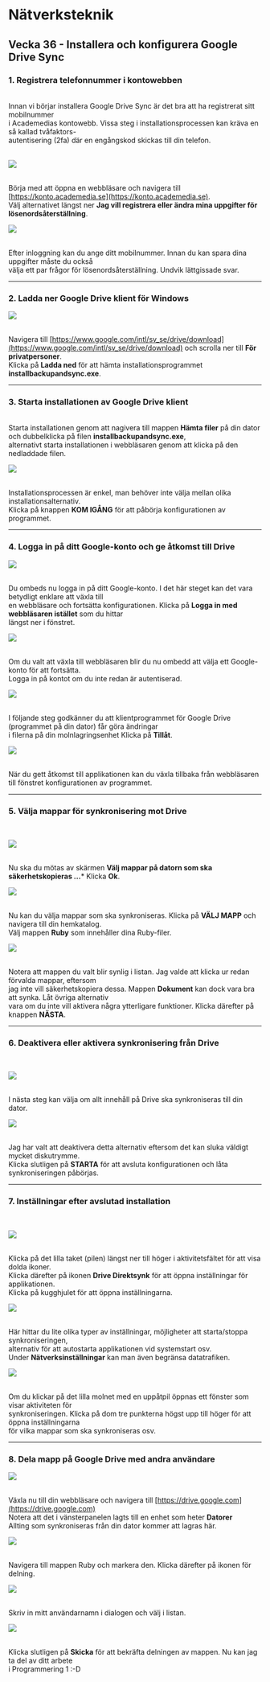# Nätverksteknik


## Vecka 36 - Installera och konfigurera Google Drive Sync


### 1. Registrera telefonnummer i kontowebben

&nbsp;  
Innan vi börjar installera Google Drive Sync är det bra att ha registrerat sitt mobilnummer  
i Academedias kontowebb. Vissa steg i installationsprocessen kan kräva en så kallad tvåfaktors-  
autentisering (2fa) där en engångskod skickas till din telefon.  
&nbsp;  
  
  ![](media/kontowebben_00_settings.png)

&nbsp;  
Börja med att öppna en webbläsare och navigera till [https://konto.academedia.se](https://konto.academedia.se).  
Välj alternativet längst ner **Jag vill registrera eller ändra mina uppgifter för lösenordsåterställning**.
&nbsp;  
  
  ![](media/kontowebben_01_register.png)
  
&nbsp;    
Efter inloggning kan du ange ditt mobilnummer. Innan du kan spara dina uppgifter måste du också  
välja ett par frågor för lösenordsåterställning. Undvik lättgissade svar.
&nbsp;  

---

### 2. Ladda ner Google Drive klient för Windows

![](media/download_00.png)

&nbsp;  
Navigera till [https://www.google.com/intl/sv_se/drive/download](https://www.google.com/intl/sv_se/drive/download) och scrolla ner till
**För privatpersoner**.  
Klicka på **Ladda ned** för att hämta installationsprogrammet **installbackupandsync.exe**.
&nbsp;  

---

### 3. Starta installationen av Google Drive klient

&nbsp;  
Starta installationen genom att nagivera till mappen **Hämta filer** på din dator och dubbelklicka på filen **installbackupandsync.exe**,  
alternativt starta installationen i webbläsaren genom att klicka på den nedladdade filen.
&nbsp;  

![](media/gupdate_03_splash.png)

&nbsp;  
Installationsprocessen är enkel, man behöver inte välja mellan olika installationsalternativ.  
Klicka på knappen **KOM IGÅNG** för att påbörja konfigurationen av programmet.
&nbsp;  

---

### 4. Logga in på ditt Google-konto och ge åtkomst till Drive

![](media/gupdate_04_signon.png)

&nbsp;  
Du ombeds nu logga in på ditt Google-konto. I det här steget kan det vara betydligt enklare att växla till  
en webbläsare och fortsätta konfigurationen. Klicka på **Logga in med webbläsaren istället** som du hittar  
längst ner i fönstret.
&nbsp;  

![](media/gaccount_00_choose_account.png)

&nbsp;  
Om du valt att växla till webbläsaren blir du nu ombedd att välja ett Google-konto för att fortsätta.  
Logga in på kontot om du inte redan är autentiserad.
&nbsp;  

![](media/gaccount_01_grant_access.png)

&nbsp;  
I följande steg godkänner du att klientprogrammet för Google Drive (programmet på din dator) får göra ändringar  
i filerna på din molnlagringsenhet Klicka på **Tillåt**.
&nbsp;  

![](media/gaccount_02_success.png)

&nbsp;  
När du gett åtkomst till applikationen kan du växla tillbaka från webbläsaren till fönstret konfigurationen av programmet.
&nbsp;  

---

### 5. Välja mappar för synkronisering mot Drive

&nbsp;  

![](media/gupdate_05_choose_folder_start.png)

&nbsp;  
Nu ska du mötas av skärmen **Välj mappar på datorn som ska säkerhetskopieras ...*** Klicka **Ok**.
&nbsp;  

![](media/gupdate_06_select_folder.png)

&nbsp;  
Nu kan du välja mappar som ska synkroniseras. Klicka på **VÄLJ MAPP** och navigera till din hemkatalog.  
Välj mappen **Ruby** som innehåller dina Ruby-filer.
&nbsp;  

![](media/gupdate_07_added_folder.png)

&nbsp;  
Notera att mappen du valt blir synlig i listan. Jag valde att klicka ur redan förvalda mappar, eftersom  
jag inte vill säkerhetskopiera dessa. Mappen **Dokument** kan dock vara bra att synka. Låt övriga alternativ  
vara om du inte vill aktivera några ytterligare funktioner. Klicka därefter på knappen **NÄSTA**.
&nbsp;  

----

### 6. Deaktivera eller aktivera synkronisering från Drive

&nbsp;  

![](media/gupdate_08_drivesync_splash.png)

&nbsp;  
I nästa steg kan välja om allt innehåll på Drive ska synkroniseras till din dator.
&nbsp;  

![](media/gupdate_09_drive_sync_disable.png)

&nbsp;  
Jag har valt att deaktivera detta alternativ eftersom det kan sluka väldigt mycket diskutrymme.  
Klicka slutligen på **STARTA** för att avsluta konfigurationen och låta synkroniseringen påbörjas.
&nbsp;  

---

### 7. Inställningar efter avslutad installation

&nbsp;  

![](media/gupdate_10_tray.png)

&nbsp;  
Klicka på det lilla taket (pilen) längst ner till höger i aktivitetsfältet för att visa dolda ikoner.  
Klicka därefter på ikonen **Drive Direktsynk** för att öppna inställningar för applikationen.  
Klicka på kugghjulet för att öppna inställningarna.
&nbsp;  

![](media/gupdate_11_settings.png)

&nbsp;  
Här hittar du lite olika typer av inställningar, möjligheter att starta/stoppa synkroniseringen,  
alternativ för att autostarta applikationen vid systemstart osv.  
Under **Nätverksinställningar** kan man även begränsa datatrafiken.
&nbsp;  

![](media/gupdate_12_sync_activity.png)

&nbsp;  
Om du klickar på det lilla molnet med en uppåtpil öppnas ett fönster som visar aktiviteten för  
synkroniseringen. Klicka på dom tre punkterna högst upp till höger för att öppna inställningarna  
för vilka mappar som ska synkroniseras osv.
&nbsp;  

---

### 8. Dela mapp på Google Drive med andra användare

![](media/drive_00_my_device.png)

&nbsp;  
Växla nu till din webbläsare och navigera till [https://drive.google.com](https://drive.google.com)  
Notera att det i vänsterpanelen lagts till en enhet som heter **Datorer**  
Allting som synkroniseras från din dator kommer att lagras här.
&nbsp;  

![](media/drive_01_sharing.png)

&nbsp;  
Navigera till mappen Ruby och markera den. Klicka därefter på ikonen för delning.
&nbsp;  

![](media/drive_02_sharinguser.png)

&nbsp;  
Skriv in mitt användarnamn i dialogen och välj i listan.
&nbsp;  

![](media/drive_03_sharinguser_submit.png)

&nbsp;  
Klicka slutligen på **Skicka** för att bekräfta delningen av mappen. Nu kan jag ta del av ditt arbete  
i Programmering 1 :-D
&nbsp;  

